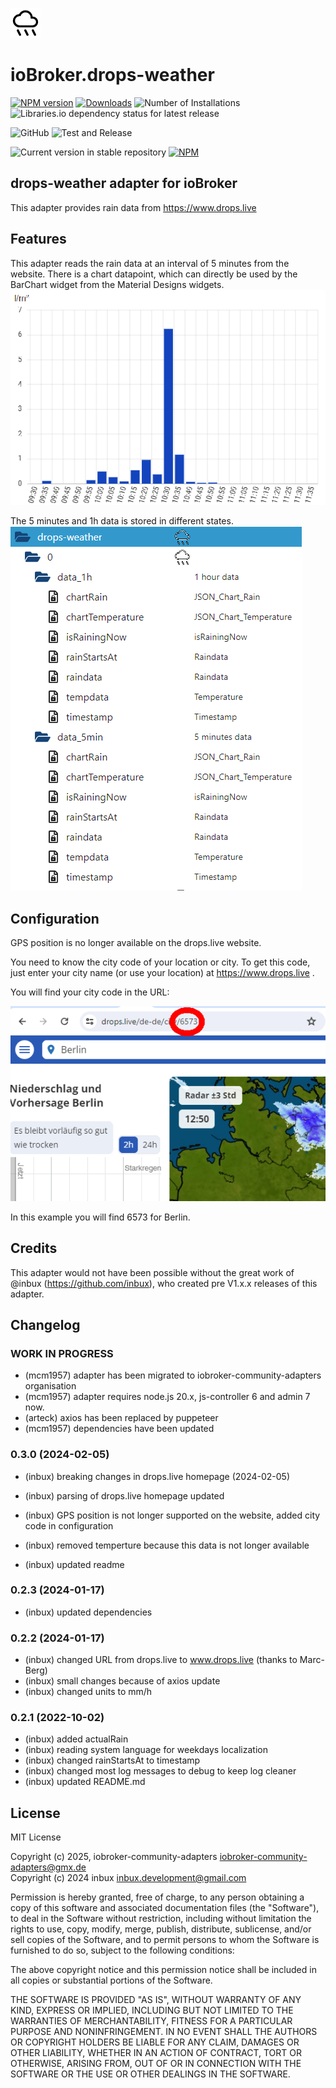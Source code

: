 ![Logo](admin/drops-weather.png)

# ioBroker.drops-weather

[![NPM version](https://img.shields.io/npm/v/iobroker.drops-weather.svg)](https://www.npmjs.com/package/iobroker.drops-weather)
[![Downloads](https://img.shields.io/npm/dm/iobroker.drops-weather.svg)](https://www.npmjs.com/package/iobroker.drops-weather)
![Number of Installations](https://iobroker.live/badges/drops-weather-installed.svg)
![Libraries.io dependency status for latest release](https://img.shields.io/librariesio/release/npm/iobroker.drops-weather?label=npm%20dependencies&style=flat-square)

![GitHub](https://img.shields.io/github/license/inbuxiobroker-community-adapaters/iobroker.drops-weather?style=flat-square)
![Test and Release](https://github.com/iobroker-community-adapters/ioBroker.drops-weather/workflows/Test%20and%20Release/badge.svg)

![Current version in stable repository](https://iobroker.live/badges/drops-weather-stable.svg)
[![NPM](https://nodei.co/npm/iobroker.drops-weather.png?downloads=true)](https://nodei.co/npm/iobroker.drops-weather/)

## drops-weather adapter for ioBroker

This adapter provides rain data from https://www.drops.live

## Features

This adapter reads the rain data at an interval of 5 minutes from the website.
There is a chart datapoint, which can directly be used by the BarChart widget from the Material Designs widgets.
![Logo](img/ChartDrops2.png)

The 5 minutes and 1h data is stored in different states.
![Logo](img/statesDrops.png)

## Configuration

GPS position is no longer available on the drops.live website.

You need to know the city code of your location or city. To get this code, just enter your city name (or use your location) at https://www.drops.live .

You will find your city code in the URL:

![Logo](img/citycode.png)

In this example you will find 6573 for Berlin.

## Credits

This adapter would not have been possible without the great work of @inbux (https://github.com/inbux), who created pre V1.x.x releases of this adapter.

## Changelog

<!--
	Placeholder for the next version (at the beginning of the line):

-->
### **WORK IN PROGRESS**
- (mcm1957) adapter has been migrated to iobroker-community-adapters organisation
- (mcm1957) adapter requires node.js 20.x, js-controller 6 and admin 7 now.
- (arteck) axios has been replaced by puppeteer
- (mcm1957) dependencies have been updated

### 0.3.0 (2024-02-05)

- (inbux) breaking changes in drops.live homepage (2024-02-05)

- (inbux) parsing of drops.live homepage updated
- (inbux) GPS position is not longer supported on the website, added city code in configuration
- (inbux) removed temperture because this data is not longer available
- (inbux) updated readme

### 0.2.3 (2024-01-17)
- (inbux) updated dependencies

### 0.2.2 (2024-01-17)
- (inbux) changed URL from drops.live to www.drops.live (thanks to Marc-Berg)
- (inbux) small changes because of axios update
- (inbux) changed units to mm/h

### 0.2.1 (2022-10-02)
- (inbux) added actualRain
- (inbux) reading system language for weekdays localization
- (inbux) changed rainStartsAt to timestamp
- (inbux) changed most log messages to debug to keep log cleaner
- (inbux) updated README.md

## License

MIT License

Copyright (c) 2025, iobroker-community-adapters <iobroker-community-adapters@gmx.de>  
Copyright (c) 2024 inbux <inbux.development@gmail.com>

Permission is hereby granted, free of charge, to any person obtaining a copy
of this software and associated documentation files (the "Software"), to deal
in the Software without restriction, including without limitation the rights
to use, copy, modify, merge, publish, distribute, sublicense, and/or sell
copies of the Software, and to permit persons to whom the Software is
furnished to do so, subject to the following conditions:

The above copyright notice and this permission notice shall be included in all
copies or substantial portions of the Software.

THE SOFTWARE IS PROVIDED "AS IS", WITHOUT WARRANTY OF ANY KIND, EXPRESS OR
IMPLIED, INCLUDING BUT NOT LIMITED TO THE WARRANTIES OF MERCHANTABILITY,
FITNESS FOR A PARTICULAR PURPOSE AND NONINFRINGEMENT. IN NO EVENT SHALL THE
AUTHORS OR COPYRIGHT HOLDERS BE LIABLE FOR ANY CLAIM, DAMAGES OR OTHER
LIABILITY, WHETHER IN AN ACTION OF CONTRACT, TORT OR OTHERWISE, ARISING FROM,
OUT OF OR IN CONNECTION WITH THE SOFTWARE OR THE USE OR OTHER DEALINGS IN THE
SOFTWARE.
